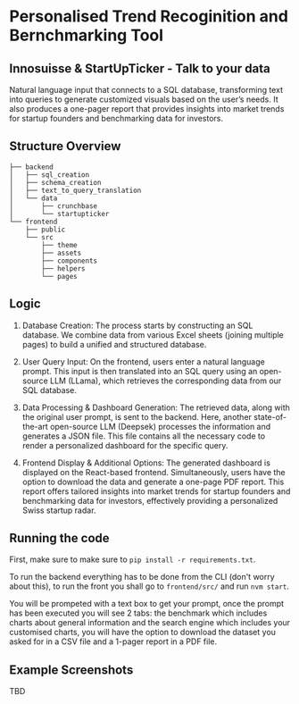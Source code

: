 # Personalised Trend Recoginition and Bernchmarking Tool
## Innosuisse & StartUpTicker - Talk to your data

Natural language input that connects to a SQL database, transforming text into queries to generate customized visuals based on the user’s needs. It also produces a one-pager report that provides insights into market trends for startup founders and benchmarking data for investors.

## Structure Overview

```
├── backend
│   ├── sql_creation         
│   ├── schema_creation      
│   ├── text_to_query_translation
│   └── data
│       ├── crunchbase         
│       └── startupticker      
└── frontend
    ├── public                 
    └── src
        ├── theme              
        ├── assets             
        ├── components         
        ├── helpers            
        └── pages   
```
## Logic

1. Database Creation:
The process starts by constructing an SQL database. We combine data from various Excel sheets (joining multiple pages) to build a unified and structured database.

2. User Query Input:
On the frontend, users enter a natural language prompt. This input is then translated into an SQL query using an open-source LLM (LLama), which retrieves the corresponding data from our SQL database.

3. Data Processing & Dashboard Generation:
The retrieved data, along with the original user prompt, is sent to the backend. Here, another state-of-the-art open-source LLM (Deepsek) processes the information and generates a JSON file. This file contains all the necessary code to render a personalized dashboard for the specific query.

4. Frontend Display & Additional Options:
The generated dashboard is displayed on the React-based frontend. Simultaneously, users have the option to download the data and generate a one-page PDF report. This report offers tailored insights into market trends for startup founders and benchmarking data for investors, effectively providing a personalized Swiss startup radar.

## Running the code

First, make sure to make sure to `pip install -r requirements.txt`.

To run the backend everything has to be done from the CLI (don't worry about this), to run the front you shall go to `frontend/src/` and run `nvm start`.

You will be prompeted with a text box to get your prompt, once the prompt has been executed you will see 2 tabs: the benchmark which includes charts about general information and the search engine which includes your customised charts, you will have the option to download the dataset you asked for in a CSV file and a 1-pager report in a PDF file.

## Example Screenshots
TBD

